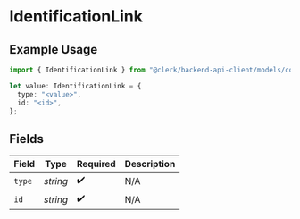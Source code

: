 # IdentificationLink

## Example Usage

```typescript
import { IdentificationLink } from "@clerk/backend-api-client/models/components";

let value: IdentificationLink = {
  type: "<value>",
  id: "<id>",
};
```

## Fields

| Field              | Type               | Required           | Description        |
| ------------------ | ------------------ | ------------------ | ------------------ |
| `type`             | *string*           | :heavy_check_mark: | N/A                |
| `id`               | *string*           | :heavy_check_mark: | N/A                |